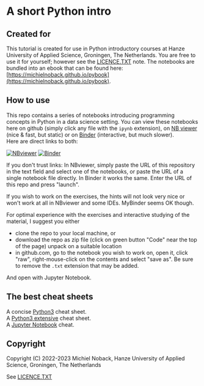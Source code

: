 # A short Python intro

## Created for
This tutorial is created for use in Python introductory courses at Hanze University of Applied Science, 
Groningen, The Netherlands. You are free to use it for yourself; however see the [LICENCE.TXT](LICENCE.TXT) note.
The notebooks are bundled into an ebook that can be found here: [https://michielnoback.github.io/pybook](https://michielnoback.github.io/pybook).


## How to use
This repo contains a series of notebooks introducing programming concepts in Python in a data science 
setting.
You can view these notebooks here on github (simply click any file with the `ipynb` extension), 
on [NB viewer](https://nbviewer.org/) (nice & fast, but static) or 
on [Binder](https://mybinder.org/) (interactive, but much slower).  
Here are direct links to both:

[![NBviewer](https://raw.githubusercontent.com/jupyter/design/master/logos/Badges/nbviewer_badge.svg)](https://nbviewer.org/github/MichielNoback/python_intro/tree/master/)
[![Binder](https://mybinder.org/badge_logo.svg)](https://mybinder.org/v2/gh/MichielNoback/python_intro/HEAD)

If you don't trust links: In NBviewer, simply paste the URL of this repository in the text field and select one of the 
notebooks, or paste the URL of a single notebook file directly. In Binder it works the same. Enter 
the URL of this repo and press "launch".

If you wish to work on the exercises, the hints will not look very nice or won't work at all in NBviewer and some IDEs. MyBinder seems OK though.

For optimal experience with the exercises and interactive studying of the material, I suggest you either  

* clone the repo to your local machine, or 
* download the repo as zip file (click on green button "Code" near the top of the page) unpack on a suitable location
* in github.com, go to the notebook you wish to work on, open it, click "raw", right-mouse-click on the contents and select "save as". Be sure to remove the `.txt` extension that may be added.

And open with Jupyter Notebook.



## The best cheat sheets

A concise [Python3](https://perso.limsi.fr/pointal/_media/python:cours:mementopython3-english.pdf) cheat sheet.  
A [Python3 extensive](https://github.com/ehmatthes/pcc/blob/master/cheat_sheets/beginners_python_cheat_sheet_pcc_all.pdf) cheat sheet.  
A [Jupyter Notebook](https://www.edureka.co/blog/wp-content/uploads/2018/10/Jupyter_Notebook_CheatSheet_Edureka.pdf) cheat.  


## Copyright 
Copyright (C) 2022-2023 Michiel Noback, Hanze University of Applied Science, Groningen, The Netherlands  

See [LICENCE.TXT](LICENCE.TXT)

